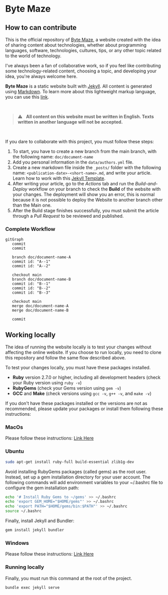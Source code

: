 # Byte Maze

## How to can contribute

This is the official repository of [Byte Maze](https://bytemaze.github.io/), a website created with the idea of sharing content about technologies, whether about programming languages, software, technologies, cultures, tips, or any other topic related to the world of technology.

I've always been a fan of collaborative work, so if you feel like contributing some technology-related content, choosing a topic, and developing your idea, you're always welcome here.

**Byte Maze** is a static website built with [Jekyll](https://jekyllrb.com/). All content is generated using [Markdown](https://www.markdownguide.org/). To learn more about this lightweight markup language, you can use this [link](https://daringfireball.net/projects/markdown/syntax#blockquote).

<br/>

> :warning: &nbsp; **All content on this website must be written in English. Texts written in another language will not be accepted.**

<br/>

If you dare to collaborate with this project, you must follow these steps:

1. To start, you have to create a new branch from the main branch, with the following name: `doc/document-name`
2. Add you personal information in the `data/authors.yml` file.
3. Create a new markdown file inside the `_posts/` folder with the following name: `<publication-date>-<short-name>.md`, and write your article. Learn how to work with this [Jekyll Template](https://chirpy.cotes.page/).
4. After writing your article, go to the *Actions* tab and run the *Build-and-Deploy* workflow on your branch to check the **Build** of the website with your changes. The deployment will show you an error, this is normal because it is not possible to deploy the Website to another branch other than the Main one.
5. After the Build stage finishes successfully, you must submit the article through a *Pull Request* to be reviewed and published.

### Complete Workflow

```mermaid
gitGraph
   commit
   commit

   branch doc/document-name-A
   commit id: "A--1"
   commit id: "A--2"

   checkout main
   branch doc/document-name-B
   commit id: "B--1"
   commit id: "B--2"
   commit id: "B--3"

   checkout main
   merge doc/document-name-A
   merge doc/document-name-B
   
   commit

```

## Working locally

The idea of running the website locally is to test your changes without affecting the online website. If you choose to run locally, you need to clone this repository and follow the same flow described above.

To test your changes locally, you must have these packages installed.

- **Ruby** version 2.7.0 or higher, including all development headers (check your Ruby version using `ruby -v`)
- **RubyGems** (check your Gems version using `gem -v`)
- **GCC** and **Make** (check versions using `gcc -v`, `g++ -v`, and `make -v`)

If you don't have these packages installed or the versions are not as recommended, please update your packages or install them following these instructions:

### MacOs

Please follow these instructions: [Link Here](https://jekyllrb.com/docs/installation/macos/)

### Ubuntu

```sh
sudo apt-get install ruby-full build-essential zlib1g-dev
```

Avoid installing RubyGems packages (called gems) as the root user. Instead, set up a gem installation directory for your user account. The following commands will add environment variables to your ~/.bashrc file to configure the gem installation path:

```sh
echo '# Install Ruby Gems to ~/gems' >> ~/.bashrc
echo 'export GEM_HOME="$HOME/gems"' >> ~/.bashrc
echo 'export PATH="$HOME/gems/bin:$PATH"' >> ~/.bashrc
source ~/.bashrc
```

Finally, install Jekyll and Bundler:

```sh
gem install jekyll bundler
```

### Windows

Please follow these instructions: [Link Here](https://jekyllrb.com/docs/installation/windows/)

### Running locally

Finally, you must run this command at the root of the project.

```sh
bundle exec jekyll serve
```
